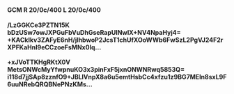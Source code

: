 #### GCM R 20/0c/400 L 20/0c/400
**/LzGGKCe3PZTN15K**<br/>**bDzUSw7owJXPGuFbVuDhGseRapUINwlX+NV4NpaHyj4=**<br/>**+KACkIkv3ZAFyE6nH/jIhbwoP2JcsT1chUfXOoWWb6FwSzL2PgVJ24F2rXPFKaHnl9eCCzoeFsMNx0lq...**<br/><br/>
**+xJVoTTKHgRKtX0V**<br/>**MetsONWcMyYfwpnuKO3x3pinFxF5jxnONWNRwq5853Q=**<br/>**i118d7jjSAp8zznfO9+JBLlVnpX8a6u5emtHsbCc4xfzu1z9BG7MEln8sxL9F6uuNRebQRQBNePNzKMs...**
